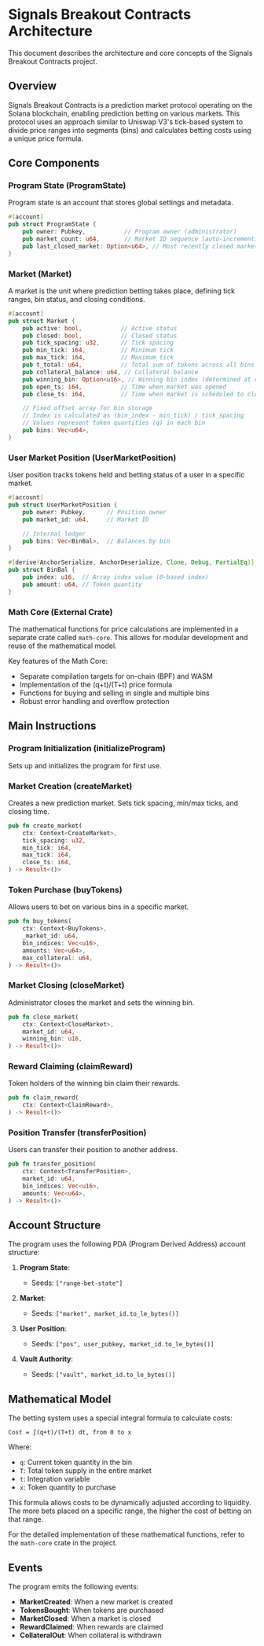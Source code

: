 # Signals Breakout Contracts Architecture

This document describes the architecture and core concepts of the Signals Breakout Contracts project.

## Overview

Signals Breakout Contracts is a prediction market protocol operating on the Solana blockchain, enabling prediction betting on various markets. This protocol uses an approach similar to Uniswap V3's tick-based system to divide price ranges into segments (bins) and calculates betting costs using a unique price formula.

## Core Components

### Program State (ProgramState)

Program state is an account that stores global settings and metadata.

```rust
#[account]
pub struct ProgramState {
    pub owner: Pubkey,           // Program owner (administrator)
    pub market_count: u64,       // Market ID sequence (auto-incrementing)
    pub last_closed_market: Option<u64>, // Most recently closed market ID (None = not yet closed)
}
```

### Market (Market)

A market is the unit where prediction betting takes place, defining tick ranges, bin status, and closing conditions.

```rust
#[account]
pub struct Market {
    pub active: bool,           // Active status
    pub closed: bool,           // Closed status
    pub tick_spacing: u32,      // Tick spacing
    pub min_tick: i64,          // Minimum tick
    pub max_tick: i64,          // Maximum tick
    pub t_total: u64,           // Total sum of tokens across all bins (T)
    pub collateral_balance: u64, // Collateral balance
    pub winning_bin: Option<u16>, // Winning bin index (determined at closing, None=undetermined)
    pub open_ts: i64,           // Time when market was opened
    pub close_ts: i64,          // Time when market is scheduled to close

    // Fixed offset array for bin storage
    // Index is calculated as (bin_index - min_tick) / tick_spacing
    // Values represent token quantities (q) in each bin
    pub bins: Vec<u64>,
}
```

### User Market Position (UserMarketPosition)

User position tracks tokens held and betting status of a user in a specific market.

```rust
#[account]
pub struct UserMarketPosition {
    pub owner: Pubkey,      // Position owner
    pub market_id: u64,     // Market ID

    // Internal ledger
    pub bins: Vec<BinBal>,  // Balances by bin
}

#[derive(AnchorSerialize, AnchorDeserialize, Clone, Debug, PartialEq)]
pub struct BinBal {
    pub index: u16,  // Array index value (0-based index)
    pub amount: u64, // Token quantity
}
```

### Math Core (External Crate)

The mathematical functions for price calculations are implemented in a separate crate called `math-core`. This allows for modular development and reuse of the mathematical model.

Key features of the Math Core:

- Separate compilation targets for on-chain (BPF) and WASM
- Implementation of the (q+t)/(T+t) price formula
- Functions for buying and selling in single and multiple bins
- Robust error handling and overflow protection

## Main Instructions

### Program Initialization (initializeProgram)

Sets up and initializes the program for first use.

### Market Creation (createMarket)

Creates a new prediction market. Sets tick spacing, min/max ticks, and closing time.

```rust
pub fn create_market(
    ctx: Context<CreateMarket>,
    tick_spacing: u32,
    min_tick: i64,
    max_tick: i64,
    close_ts: i64,
) -> Result<()>
```

### Token Purchase (buyTokens)

Allows users to bet on various bins in a specific market.

```rust
pub fn buy_tokens(
    ctx: Context<BuyTokens>,
    _market_id: u64,
    bin_indices: Vec<u16>,
    amounts: Vec<u64>,
    max_collateral: u64,
) -> Result<()>
```

### Market Closing (closeMarket)

Administrator closes the market and sets the winning bin.

```rust
pub fn close_market(
    ctx: Context<CloseMarket>,
    market_id: u64,
    winning_bin: u16,
) -> Result<()>
```

### Reward Claiming (claimReward)

Token holders of the winning bin claim their rewards.

```rust
pub fn claim_reward(
    ctx: Context<ClaimReward>,
) -> Result<()>
```

### Position Transfer (transferPosition)

Users can transfer their position to another address.

```rust
pub fn transfer_position(
    ctx: Context<TransferPosition>,
    market_id: u64,
    bin_indices: Vec<u16>,
    amounts: Vec<u64>,
) -> Result<()>
```

## Account Structure

The program uses the following PDA (Program Derived Address) account structure:

1. **Program State**:

   - Seeds: `["range-bet-state"]`

2. **Market**:

   - Seeds: `["market", market_id.to_le_bytes()]`

3. **User Position**:

   - Seeds: `["pos", user_pubkey, market_id.to_le_bytes()]`

4. **Vault Authority**:
   - Seeds: `["vault", market_id.to_le_bytes()]`

## Mathematical Model

The betting system uses a special integral formula to calculate costs:

```
Cost = ∫(q+t)/(T+t) dt, from 0 to x
```

Where:

- `q`: Current token quantity in the bin
- `T`: Total token supply in the entire market
- `t`: Integration variable
- `x`: Token quantity to purchase

This formula allows costs to be dynamically adjusted according to liquidity. The more bets placed on a specific range, the higher the cost of betting on that range.

For the detailed implementation of these mathematical functions, refer to the `math-core` crate in the project.

## Events

The program emits the following events:

- **MarketCreated**: When a new market is created
- **TokensBought**: When tokens are purchased
- **MarketClosed**: When a market is closed
- **RewardClaimed**: When rewards are claimed
- **CollateralOut**: When collateral is withdrawn

